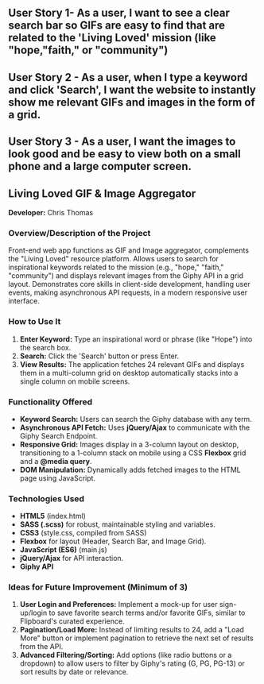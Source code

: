 ## User Story 1- As a user, I want to see a clear search bar so GIFs are easy to find that are related to the 'Living Loved' mission (like "hope,"faith," or "community")

## User Story 2 - As a user, when I type a keyword and click 'Search', I want the website to instantly show me relevant GIFs and images in the form of a grid.

## User Story 3 - As a user, I want the images to look good and be easy to view both on a small phone and a large computer screen.

## Living Loved GIF & Image Aggregator

**Developer:** Chris Thomas

### Overview/Description of the Project
Front-end web app functions as GIF and Image aggregator, complements the "Living Loved" resource platform. Allows users to search for inspirational keywords related to the mission (e.g., "hope," "faith," "community") and displays relevant images from the Giphy API in a grid layout. Demonstrates core skills in client-side development, handling user events, making asynchronous API requests, in a modern responsive user interface.

### How to Use It
1.  **Enter Keyword:** Type an inspirational word or phrase (like "Hope") into the search box.
2.  **Search:** Click the 'Search' button or press Enter.
3.  **View Results:** The application fetches 24 relevant GIFs and displays them in a multi-column grid on desktop automatically stacks into a single column on mobile screens.

### Functionality Offered
* **Keyword Search:** Users can search the Giphy database with any term.
* **Asynchronous API Fetch:** Uses **jQuery/Ajax** to communicate with the Giphy Search Endpoint.
* **Responsive Grid:** Images display in a 3-column layout on desktop, transitioning to a 1-column stack on mobile using a CSS **Flexbox** grid and a **@media query**.
* **DOM Manipulation:** Dynamically adds fetched images to the HTML page using JavaScript.

### Technologies Used
* **HTML5** (index.html)
* **SASS (.scss)** for robust, maintainable styling and variables.
* **CSS3** (style.css, compiled from SASS)
* **Flexbox** for layout (Header, Search Bar, and Image Grid).
* **JavaScript (ES6)** (main.js)
* **jQuery/Ajax** for API interaction.
* **Giphy API**

### Ideas for Future Improvement (Minimum of 3)
1.  **User Login and Preferences:** Implement a mock-up for user sign-up/login to save favorite search terms and/or favorite GIFs, similar to Flipboard's curated experience.
2.  **Pagination/Load More:** Instead of limiting results to 24, add a "Load More" button or implement pagination to retrieve the next set of results from the API.
3.  **Advanced Filtering/Sorting:** Add options (like radio buttons or a dropdown) to allow users to filter by Giphy's rating (G, PG, PG-13) or sort results by date or relevance.